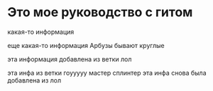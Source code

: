 # Это мое руководство с гитом

какая-то информация

еще какая-то информация Арбузы бывают круглые

эта информация добавлена из ветки лол

эта инфа из ветки гоууууу мастер сплинтер
эта инфа снова была добавлена из лол
